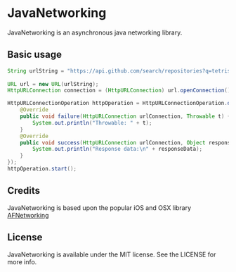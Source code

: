 JavaNetworking
==============

JavaNetworking is an asynchronous java networking library.


## Basic usage

```java
String urlString = "https://api.github.com/search/repositories?q=tetris+language:assembly&sort=stars&order=desc";
		
URL url = new URL(urlString);
HttpURLConnection connection = (HttpURLConnection) url.openConnection();

HttpURLConnectionOperation httpOperation = HttpURLConnectionOperation.operationWithHttpURLConnection(connection, new Completion() {
	@Override
	public void failure(HttpURLConnection urlConnection, Throwable t) {
		System.out.println("Throwable: " + t);
	}
	@Override
	public void success(HttpURLConnection urlConnection, Object responseData) {
		System.out.println("Response data:\n" + responseData);
	}
});
httpOperation.start();
```


## Credits

JavaNetworking is based upon the popular iOS and OSX library [AFNetworking](http://afnetworking.com/)

## License

JavaNetworking is available under the MIT license. See the LICENSE for more info.